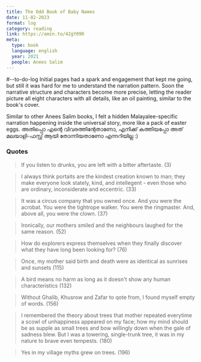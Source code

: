 ```yaml
---
title: The Odd Book of Baby Names
date: 11-02-2023
format: log
category: reading
link: https://amzn.to/42gY09R
meta: 
  type: book
  language: english
  year: 2021
  people: Anees Salim
---
```

#--to-do-log
Initial pages had a spark and engagement that kept me going, but still it was hard for me to understand the narration pattern. Soon the narrative structure and characters become more precise, letting the reader picture all eight characters with all details, like an oil painting, similar to the book's cover. 

Similar to other Anees Salim books, I felt a hidden Malayalee-specific narration happening inside the universal story, more like a pack of easter eggs. അതിപ്പൊ എന്റെ വിവരത്തിന്റേതാണോ, എനിക്ക് കത്തിയപ്പോ അത് മലയാളി-ഫസ്റ്റ് ആയി തോന്നിയതാണോ എന്നറിയില്ല :) 

### Quotes 
> If you listen to drunks, you are left with a bitter aftertaste. (3)

> I always think portaits are the kindest creation known to man; they make everyone look stately, kind, and intellegent - even those who are ordinary, inconsiderate and eccentric. (33)

>It was a circus company that you owned once. And you were the acrobat. You were the tightrope walker. You were the ringmaster. And, above all, you were the clown. (37)

>Ironically, our mothers smiled and the neighbours laughed for the same reason. (52)

>How do explorers express themselves when they finally discover what they have long been looking for? (76)

>Once, my mother said birth and death were as identical as sunrises and sunsets (115)

>A bird means no harm as long as it doesn't show any human characteristics (132)

>Without Ghalib, Khusrow and Zafar to qote from, I found myself empty of words. (156)

>I remembered the theory about trees that mother repeated everytime a scowl of unhappiness appeared on my face; how my mind should be as supple as small trees and bow willingly down when the gale of sadness blew. But I was a towering, single-trunk tree, it was in my nature to brave even tempests. (180)

>Yes in my village myths grew on trees. (196)